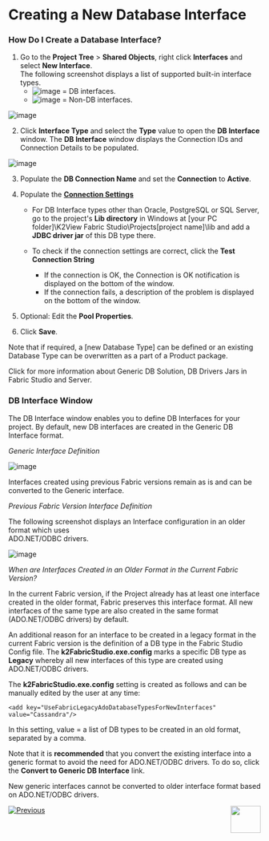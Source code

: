 # Creating a New Database Interface

### How Do I Create a Database Interface?

1. Go to the **Project Tree** > **Shared Objects**, right click **Interfaces** and select **New Interface**.\
The following screenshot displays a list of supported built-in interface types.
     * ![image](https://github.com/k2view-academy/K2View-Academy/blob/master/articles/05_DB_interfaces/images/05_04_icon1.png) = DB interfaces.
     * ![image](https://github.com/k2view-academy/K2View-Academy/blob/master/articles/05_DB_interfaces/images/05_04_icon2.png) = Non-DB interfaces.

![image](https://github.com/k2view-academy/K2View-Academy/blob/master/articles/05_DB_interfaces/images/05_04_01%20interface%20types.png)

2. Click **Interface Type** and select the **Type** value to open the **DB Interface** window. The **DB Interface** window displays the Connection IDs and Connection Details to be populated. 

![image](https://github.com/k2view-academy/K2View-Academy/blob/master/articles/05_DB_interfaces/images/05_04_02%20DB%20Interface.png)

3. Populate the **DB Connection Name** and set the **Connection** to **Active**.

4. Populate the [**Connection Settings**](https://github.com/k2view-academy/K2View-Academy/blob/master/articles/05_DB_interfaces/03_DB_interfaces_overview.md)

    * For DB Interface types other than Oracle, PostgreSQL or SQL Server, go to the project's **Lib directory** in Windows at [your PC folder]\K2View Fabric Studio\Projects\[project name]\lib and add a **JDBC driver jar** of this DB type there.   
   
    * To check if the connection settings are correct, click the **Test Connection String**
       * If the connection is OK, the Connection is OK notification is displayed on the bottom of the window.
       * If the connection fails, a description of the problem is displayed on the bottom of the window. 
       
5. Optional: Edit the **Pool Properties**.

6. Click **Save**.

    
Note that if required, a [new Database Type] can be defined or an existing Database Type can be overwritten as a part of a Product package.

Click for more information about Generic DB Solution, DB Drivers Jars in Fabric Studio and Server.

### DB Interface Window

The DB Interface window enables you to define DB Interfaces for your project. By default, new DB interfaces are created in the Generic DB Interface format. 


_Generic Interface Definition_

![image](https://github.com/k2view-academy/K2View-Academy/blob/master/articles/05_DB_interfaces/images/05_04_03%20Generic%20Interface%20Definition.png)

Interfaces created using previous Fabric versions remain as is and can be converted to the Generic interface.
 

_Previous Fabric Version Interface Definition_

The following screenshot displays an Interface configuration in an older format which uses\
 ADO.NET/ODBC drivers.

![image](https://github.com/k2view-academy/K2View-Academy/blob/master/articles/05_DB_interfaces/images/05_04_04%20Previous%20Fabric%20Version%20Interface%20Definition.png)


_When are Interfaces Created in an Older Format in the Current Fabric Version?_

In the current Fabric version, if the Project already has at least one interface created in the older format, Fabric preserves this interface format. All new interfaces of the same type are also created in the same format (ADO.NET/ODBC drivers) by default.

An additional reason for an interface to be created in a legacy format in the current Fabric version is the definition of a DB type in the Fabric Studio Config file. The **k2FabricStudio.exe.config** marks a specific DB type as **Legacy** whereby all new interfaces of this type are created using\
 ADO.NET/ODBC drivers.  

The **k2FabricStudio.exe.config** setting is created as follows and can be manually edited by the user at any time:

 ```<add key="UseFabricLegacyAdoDatabaseTypesForNewInterfaces" value="Cassandra"/>``` 


In this setting, value = a list of DB types to be created in an old format, separated by a comma.

Note that it is **recommended** that you convert the existing interface into a generic format to avoid the need for ADO.NET/ODBC drivers. To do so, click the **Convert to Generic DB Interface** link.

New generic interfaces cannot be converted to older interface format based on ADO.NET/ODBC drivers. 

[![Previous](https://github.com/k2view-academy/K2View-Academy/blob/master/articles/images/Previous.png)](https://github.com/k2view-academy/K2View-Academy/blob/master/articles/05_DB_interfaces/03_DB_interfaces_overview.md)[<img align="right" width="60" height="54" src="https://github.com/k2view-academy/K2View-Academy/blob/master/articles/images/Next.png">](https://github.com/k2view-academy/K2View-Academy/blob/master/articles/05_DB_interfaces/05_adding_a_fabric_and_remote_fabric_interface_type.md)
